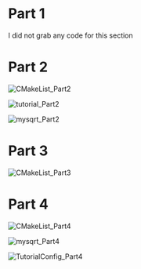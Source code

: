 Part 1
======

I did not grab any code for this section

Part 2
======

![CMakeList_Part2](CMakeList_Part2.png)

![tutorial_Part2](tutorial_Part2.png)

![mysqrt_Part2](mysqrt_Part2.png)

Part 3
======

![CMakeList_Part3](CMakeList_Part3.png)

Part 4
======

![CMakeList_Part4](CMakeList_Part4.png)

![mysqrt_Part4](mysqrt_Part4.png)

![TutorialConfig_Part4](TutorialConfig_Part4.png)
